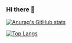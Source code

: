 ### Hi there 👋

<!--
**kang-xiao/kang-xiao** is a ✨ _special_ ✨ repository because its `README.md` (this file) appears on your GitHub profile.

Here are some ideas to get you started:

- 🔭 I’m currently working on ...
- 🌱 I’m currently learning ...
- 👯 I’m looking to collaborate on ...
- 🤔 I’m looking for help with ...
- 💬 Ask me about ...
- 📫 How to reach me: ...
- 😄 Pronouns: ...
- ⚡ Fun fact: ...
-->
[![Anurag's GitHub stats](https://github-readme-stats.vercel.app/api?username=kang-xiao)](https://github.com/anuraghazra/github-readme-stats)

[![Top Langs](https://github-readme-stats.vercel.app/api/top-langs/?username=kang-xiao&layout=compact)](https://github.com/anuraghazra/github-readme-stats)
